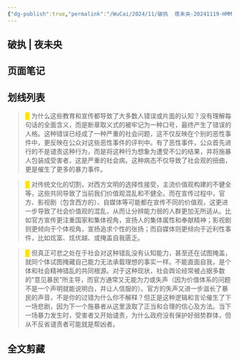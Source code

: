 ```yaml
---
{"dg-publish":true,"permalink":"/WuCai/2024/11/破执  夜未央-20241119-HMM7AHA/"}
---
```



## 破执 | 夜未央 

## 页面笔记


## 划线列表
> <font color="#FFE500">█  </font>为什么这些教育和宣传都导致了大多数人错误或片面的认知？没有理解每句话的全面含义，而是断章取义式的被牢记为一种口号，最终产生了错误的人格。这种错误已经成了一种严重的社会问题，这不仅反映在个别的恶性事件中，更反映在公众对这些恶性事件的评判中。有了恶性事件，公众首先进行的不是谴责这种行为，而是将这种行为想象为遭受不公的结果，并将施暴人包装成受害者，这是严重的社会病。这种病态不仅导致了社会观的扭曲，更是催生了更多的暴力事件。 

> <font color="#FFE500">█  </font>对传统文化的切割，对西方文明的选择性接受，主流价值观构建的不健全等，这些共同导致了当前我们价值观混乱和不健全。而在宣传过程中，官方、影视剧（包含西方的）、自媒体等可能都在宣传不同的价值观，这更进一步导致了社会价值观的混乱，从而让分辨能力弱的人群更加无所适从。比如官方宣传更注重国家和集体视角，宣扬人的集体属性和奉献精神；影视剧则更倾向于个体视角，宣扬追求个性的张扬；而自媒体则更倾向于近利性事件，比如炫富、炫优越、或掩盖自我匮乏。 

> <font color="#FFE500">█  </font>但真正可悲之处在于社会对这种错乱没有认知能力，甚至还在试图掩盖，就同个体试图掩藏自己能力无法承载理想的事实一样。不能直面自我，是个体和社会精神错乱的共同根源。对于这种现状，社会舆论经常被占据多数的“意见暴民”所主导，而官方通常又无能为力或失声（因为价值体系的问题不是一个声明就能说明白，并让人信服的）。官方的失声又进一步滋长了暴民的声音，不是你的过错为什么你不解释？但正是这种逻辑和言论催生了下一场悲剧，因为下一个施暴者从这里汲取了正当和合理的信心及方法。当下一场暴力发生时，受害者又开始谴责，为什么政府没有保护好弱势群体，但从不反省谴责者可能就是帮凶者。 


## 全文剪藏

